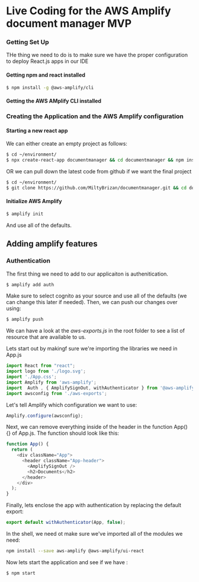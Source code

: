 # Live Coding for the AWS Amplify document manager  MVP

### Getting Set Up 

THe thing we need to do is to make sure we have the proper configuration to deploy React.js apps in our IDE

#### Getting npm and react installed

```bash
$ npm install -g @aws-amplify/cli
```

#### Getting the AWS AMplify CLI installed

### Creating the Application and the AWS Amplify configuration

#### Starting a new react app

We can either create an empty project as follows:

```bash
$ cd ~/environment/
$ npx create-react-app documentmanager && cd documentmanager && npm install
```

OR we can pull down the latest code from github if we want the final project

```bash
$ cd ~/environment/
$ git clone https://github.com/MiltyBrizan/documentmanager.git && cd documentmanager
```

#### Initialize AWS Amplify

```bash
$ amplify init
```

And use all of the defaults.

## Adding amplify features

### Authentication

The first thing we need to add to our applicaiton is authenitication. 

```bash
$ amplify add auth
```

Make sure to select cognito as your source and use all of the defaults (we can change this later if needed). Then, we can push our changes over using:

```bash
$ amplify push
```

We can have a look at the *aws-exports.js* in the root folder to see a list of resource that are available to us.

Lets start out by makingf sure we're importing the libraries we need in App.js

```JavaScript
import React from "react";
import logo from './logo.svg';
import './App.css';
import Amplify from 'aws-amplify';
import  Auth , { AmplifySignOut, withAuthenticator } from '@aws-amplify/ui-react';
import awsconfig from './aws-exports';
```

Let's tell Amplify which configuration we want to use:

```JavaScript
Amplify.configure(awsconfig);
```

Next, we can remove everything inside of the header in the function App() {} of App.js. The function should look like this:

```JavaScript
function App() {
  return (
    <div className="App">
      <header className="App-header">
        <AmplifySignOut />
        <h2>Documents</h2>
      </header>
    </div>
  );
}
```

Finally, lets enclose the app with authentication by replacing the default export:

```JavaScript
export default withAuthenticator(App, false);
```

In the shell, we need ot make sure we've imported all of the modules we need:

```bash
npm install --save aws-amplify @aws-amplify/ui-react
```

Now lets start the application and see if we have :

```bash
$ npm start
```
